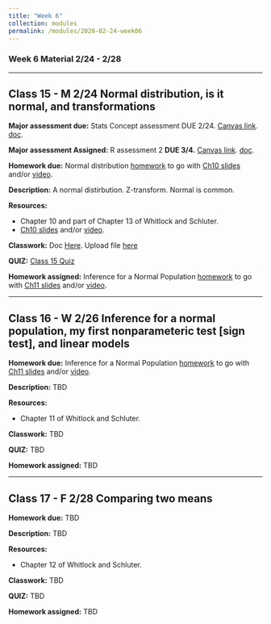 ```yaml
---
title: "Week 6"
collection: modules
permalink: /modules/2020-02-24-week06
---
```


### Week 6 Material 2/24 - 2/28

---

## Class 15 - M 2/24 Normal distribution, is it normal, and transformations

**Major assessment due:** Stats Concept assessment DUE 2/24. [Canvas link](https://canvas.umn.edu/courses/151855/assignments/1013324). [doc](https://drive.google.com/open?id=1qGRnjPsVIxk78NOiV624YErK2ZA_m9Km).

**Major assessment Assigned:** R assessment 2 **DUE 3/4.** [Canvas link](TBD). [doc](https://drive.google.com/open?id=1w8_kC0Jmk6iXXlyPs3uHIY1deZzpp-aL).

**Homework due:** Normal distribution [homework](https://docs.google.com/forms/d/e/1FAIpQLSfdCjWptSiP0WvaEeeAebegKMKNwlxmO9aro0MlCzTRJs2Ygg/viewform?usp=sf_link) to go with [Ch10 slides](https://drive.google.com/open?id=1bVFZe_2omY5qdi5eMl21iS6EqkK-nPZx) and/or [video](https://www.youtube.com/watch?v=qP39GdBAVSw&feature=youtu.be).

**Description:** A normal distirbution. Z-transform. Normal is common.

**Resources:**

- Chapter 10 and part of Chapter 13 of Whitlock and Schluter.
- [Ch10 slides](https://drive.google.com/open?id=1bVFZe_2omY5qdi5eMl21iS6EqkK-nPZx) and/or [video](https://www.youtube.com/watch?v=qP39GdBAVSw&feature=youtu.be).

**Classwork:** Doc [Here](https://drive.google.com/open?id=172tV3LI9czUlaVHdJPgS_G8HzV_uxJnT). Upload file [here](https://canvas.umn.edu/courses/151855/assignments/1019937)

**QUIZ:** [Class 15 Quiz](https://canvas.umn.edu/courses/151855/quizzes/241132)

**Homework assigned:** Inference for a Normal Population [homework](https://drive.google.com/open?id=1lUOd3nYDRhKsgSBnn48EGIxxXlpYyyh5) to go with [Ch11 slides](https://drive.google.com/open?id=17yvw9gJPsQ8OGBft5qZJzqKFJcD8OhJc) and/or [video](https://youtu.be/ktu3zuEIOPo).

---

## Class 16 - W 2/26 Inference for a normal population, my first nonparameteric test [sign test], and linear models

**Homework due:** Inference for a Normal Population [homework](https://drive.google.com/open?id=1lUOd3nYDRhKsgSBnn48EGIxxXlpYyyh5) to go with [Ch11 slides](https://drive.google.com/open?id=17yvw9gJPsQ8OGBft5qZJzqKFJcD8OhJc) and/or [video](https://youtu.be/ktu3zuEIOPo).

**Description:** TBD

**Resources:**

- Chapter 11 of Whitlock and Schluter.

**Classwork:** TBD

**QUIZ:** TBD

**Homework assigned:** TBD

---

## Class 17 - F 2/28 Comparing two means

**Homework due:** TBD

**Description:** TBD

**Resources:**

- Chapter 12 of Whitlock and Schluter.

**Classwork:** TBD

**QUIZ:** TBD

**Homework assigned:** TBD

